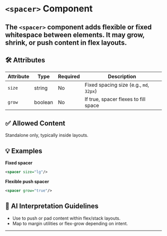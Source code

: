 # `<spacer>` Component

The `<spacer>` component adds flexible or fixed whitespace between elements. It may grow, shrink, or push content in flex layouts.
---

## 🛠 Attributes
| Attribute | Type | Required | Description |
|-----------|------|----------|-------------|
| `size` | string | No | Fixed spacing size (e.g., `md`, `32px`) |
| `grow` | boolean | No | If true, spacer flexes to fill space |

## ✅ Allowed Content
Standalone only, typically inside layouts.

## 💡 Examples
**Fixed spacer**
```xml
<spacer size="lg"/>
```

**Flexible push spacer**
```xml
<spacer grow="true"/>
```

## 🧩 AI Interpretation Guidelines
- Use to push or pad content within flex/stack layouts.
- Map to margin utilities or flex-grow depending on intent.
---
